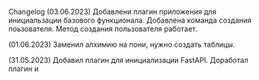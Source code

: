 Changelog
(03.06.2023)
Добавлени плагин приложения для инициальзации базового функционала.
Добавлена команда создания поьзователя.
Метод создания пользователя работает.


(01.06.2023)
Заменил алхимию на пони, нужно создать таблицы.

(31.05.2023)
Добавил плагин для инициализации FastAPI.
Доработал плагин и
